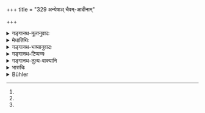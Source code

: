 +++
title = "329 अन्येषाञ् चैवम्-आदीनाम्"

+++

<details><summary>गङ्गानथ-मूलानुवादः</summary>

In the case of the theft of yarns, cotton, fermenting drug, cowdung, molasses, curds, milk, skimmed curd, water and grass (326),—of vessels made of bamboo or cane, as also of salts, earthenware, earth and ashes (327)—of fish, birds, oil, clarified butter, meat, honey, and other animal-products (328)—of other things of this kind, spirituous liquors, cooked rice and all kinds of cooked food,—the fine shall be double the value of the thing (stolen).—(326-329)
</details>

<details><summary>मेधातिथिः</summary>

**सूत्रम्** ऊर्णासणादि । **लवणानि** सैन्धवबिडलवणादीनि । **यच् चान्यत् पशुसंभवम्** आमिषादि[^८६] । **अन्येषाम्** अपूपमोदकादीनाम् । **आदि**शब्दः प्रकारे । प्रकारः सादृश्यं तुल्यता सदृशकार्यकरणोपयोगादिरूपा । तथा च सर्पिर्मण्डेक्षुखण्डशर्कराकिलाटकूर्चिकाद्या अपूपा गृह्यन्ते । **पशुसंभवं** राङ्कवाजिनाद्य् अपीच्छन्ति <u>केचित्</u> । **आदि**ग्रहणात् प्रकृतिर् विकृतिर् अपि ।[^८७] यच् चोभयोपादानं दध्नः क्षीरस्य चेति तद् उदाहरणार्थम् । एवं **सूत्र**ग्रहणेन सूत्रमयं वासो ऽपि गृह्यते । नलिकादीनां सत्य् अपि सूत्रमयत्वे पशुसंभवत्व उत्तमत्वाद् उत्तमानां चेत्य् अस्यापवादविषयः[^८८] । प्रकृत्यन्तरे तैलशब्दः स्नेहवाची, न तिलविकार एव । तेनातसीप्रियङ्गुपञ्चाङ्गुलतैलादयो ऽपि गृह्यन्ते ॥ ८.३२६–२९ ॥


[^८८]:
M G DK: ayam apavādaviṣayaḥ


[^८७]:
M G add: prakṛtiṃ


[^८६]:
M G: āmiṣāditi
</details>

<details><summary>गङ्गानथ-भाष्यानुवादः</summary>

**(verses 8.326-329)  
**

‘*Yarns*’—woolen, jute and so forth.

‘*Salts*,’—rock-salt, black salt, and so forth.

‘*Other animal-products*’—the flesh, etc.

Other kinds of ‘*cooked food*’—such as sweet bread, sweetmeats, etc. The term ‘*ādi*’ means *kinds*, kinship consisting in *similarity*,
*equality*, *similar utility*. It is in this sense that butter, gruel,
sugar-candy, sugar, coagulated milk, inspissated milk and so forth become included. The term ‘*animal-products*.’ according to some, includes the wool, the skin and so forth.

‘*And be forth*’—includes the products of the things mentioned; and as an example of this, the text has mentioned both ‘curd’ and ‘milk.’

Similarly ‘*yarn*’ includes also cloth made from yarns.

As for the ‘*nalikā*’ and such things, even though they are made up of yarns, and are ‘animal-products,’—yet, being already included under ‘fine clothes’ (verse 321), they are to be excluded from the present verse.

The term ‘*taila*’ here stands for *oils* in general,—and not for the
*oil of* ‘*tila*,’ *sesamum*, only, as its derivation suggests. So that
the oils of *linseed*, *Priyaṅgu*, *cardamom* and other things also become included.—(326-329)
</details>

<details><summary>गङ्गानथ-टिप्पन्यः</summary>

**(verses 8.326-329)  
**

These verses are quoted in *Vīvādaratnākara* (p. 326), which adds the following notes:—*Anyeṣāmevamādīnām*’, *i.e*., pastries and the like,—‘*anyat paśusambhavām*’, skins, tusks and so forth;—in
*Vyavahāra-Bālambhaṭṭī* (p. 989);—and in *Vivādacintāmaṇi* (p. 140),
which says that this refers to the case of the theft of small quantities of yarn; and such as have been made ready for use.
</details>

<details><summary>गङ्गानथ-तुल्य-वाक्यानि</summary>

**(verses 8.326-331)**

*Viṣṇu* (5.83-86).—‘A stealer of thread, cotton, cow-dung, sugar, sour
milk, milk, butter-milk, grass, salt, clay, ashes, birds, fish, clarified butter, oil, meat, honey, basket-work, split bamboo, earthenware, or iron pots, shall pay three times its value as fine;—the same fine is ordained for dressed food. For stealing flowers, green grain, shrubs, creepers, climbing plants or leaves, the fine is 5
*kṛṣṇalas*;—the same for stealing pot herbs, roots or fruits.’

*Nārada* (Theft, 22-24).—‘For stealing wood, cane, grass and the like,
earthenware-utensils, bamboo, utensils made of bamboos, rattan, bone, leather, vegetables, green roots, grass, flowers, cow-milk, molasses, salt, oil, cooked food, dressed food spirituous liquor, flesh, and other objects of small value, a fine five times the value of the article shall be levied.’

*Bṛahspati* (22.20).—‘When a man takes grass, wood, flowers, or fruit,
without permission of the owner, he deserves to have a hand cut off.’

Do. (22.25).—‘He who destroys or takes away implements of husbandry, an embankment or flowers, roots or fruits, shall be fined a hundred *paṇas, or* more according to the nature of the offence.’

*Yājñavalkya* (2.275).—‘For stealing articles trifling, mediocre or
large, the punishment shall he in accordance with the value of the article stolen; and in the inflicting of punishments, the King shall take into consideration the time, the place and also the age and capacity of the offender.’

*Śaṅkha-Likhita* (Aparārka, p. 848).—‘If a non-Brāhmaṇa steals, either
forcibly or unintentionally, any of the following articles belonging to a Brāhmaṇa, he shall have his hand cutoff:—sacrificial fuel, clarified butter, fire-wood, grass, fodder, flower, incense, fruits; if any one is actually caught in the act of stealing kuśa-grass, leather-vessels, or the Agnihotra-implements, his limb shall be cut off; hut if he is found out afterwards, he shall be made to ride a donkey if he is a Brāhmaṇa, and shall have his head shaven.’

*Vyāsa* (Vivādaratnākara, p. 325).—‘One who steals trifling and mediocre
articles, or flowers, roots or fruits, shall be made to pay double the value of the article, or a fine of five *kṛṣṇalas*.’

Do. (p. 328).—‘For stealing things of small value or milk or milk-products, the stealer should ho made to pay to the owner the value of the thing, and to the King a fine double the said value.’

*Gautama* (Do.).—‘Five *kṛṣṇalas* for the stealing of fruits, green
grains or vegetables.’

*Śaṅkha-Likhita* (Do., p. 327).—‘For the stealing of dressed wood,
stone, earthenware, vessels made of leather or cane, the fine shall be either five times the value of the article stolen, or three
*kārṣāpaṇas*.’

*Arthaśāstra* (p. 100).—‘For stealing flowers, fruits, vegetables,
roots, cooked food, vessels of leather, bamboo or earthenware, or other trifling things, the fine shall be not less than 12, or more than 24
*Paṇas*. For stealing articles made of iron, wood or ropes,—or of small
animals, clothes and such things, or large objects, the fine shall be not less than 24, or more than 40 *Paṇas*; for stealing vessels made of copper, *vṛtta* (?), bell-metal, glass or ivory, the fine shall be not less than 48 or more than 90 *Paṇas*, *i.e*., the first amercement.’
</details>

<details><summary>भारुचिः</summary>

अथोक्तानां द्रव्याणां मूल्याद् द्विगुणो दमश् चतुर्भिः श्लोकैर् उच्यते । सूत्रादिश्लोकगणे चात्र यद् भस्मनो मृदश् च ग्रहणं तत्सर्वप्रदर्शनार्थं विज्ञयते । तथा च निगमयति "अन्येषां चैवमादीनाम्" इति ॥ ८.३२५–२८ ॥
</details>

<details><summary>Bühler</summary>

329	Or other things of a similar kind, spirituous liquor, boiled rice, and every kind of cooked food, the fine (shall be) twice the value (of the stolen article).
</details>
